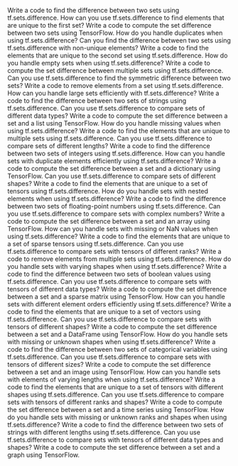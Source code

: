 Write a code to find the difference between two sets using tf.sets.difference.
How can you use tf.sets.difference to find elements that are unique to the first set?
Write a code to compute the set difference between two sets using TensorFlow.
How do you handle duplicates when using tf.sets.difference?
Can you find the difference between two sets using tf.sets.difference with non-unique elements?
Write a code to find the elements that are unique to the second set using tf.sets.difference.
How do you handle empty sets when using tf.sets.difference?
Write a code to compute the set difference between multiple sets using tf.sets.difference.
Can you use tf.sets.difference to find the symmetric difference between two sets?
Write a code to remove elements from a set using tf.sets.difference.
How can you handle large sets efficiently with tf.sets.difference?
Write a code to find the difference between two sets of strings using tf.sets.difference.
Can you use tf.sets.difference to compare sets of different data types?
Write a code to compute the set difference between a set and a list using TensorFlow.
How do you handle missing values when using tf.sets.difference?
Write a code to find the elements that are unique to multiple sets using tf.sets.difference.
Can you use tf.sets.difference to compare sets of different lengths?
Write a code to find the difference between two sets of integers using tf.sets.difference.
How can you handle sets with duplicate elements efficiently using tf.sets.difference?
Write a code to compute the set difference between a set and a dictionary using TensorFlow.
Can you use tf.sets.difference to compare sets of different shapes?
Write a code to find the elements that are unique to a set of tensors using tf.sets.difference.
How do you handle sets with nested elements when using tf.sets.difference?
Write a code to find the difference between two sets of floating-point numbers using tf.sets.difference.
Can you use tf.sets.difference to compare sets with complex numbers?
Write a code to compute the set difference between a set and an array using TensorFlow.
How can you handle sets with missing or NaN values when using tf.sets.difference?
Write a code to find the elements that are unique to a set of sparse tensors using tf.sets.difference.
Can you use tf.sets.difference to compare sets with tensors of different ranks?
Write a code to remove elements from multiple sets using tf.sets.difference.
How do you handle sets with varying shapes when using tf.sets.difference?
Write a code to find the difference between two sets of boolean values using tf.sets.difference.
Can you use tf.sets.difference to compare sets with tensors of different data types?
Write a code to compute the set difference between a set and a sparse matrix using TensorFlow.
How can you handle sets with different element orders efficiently using tf.sets.difference?
Write a code to find the elements that are unique to a set of vectors using tf.sets.difference.
Can you use tf.sets.difference to compare sets with tensors of different shapes?
Write a code to compute the set difference between a set and a DataFrame using TensorFlow.
How do you handle sets with missing or unknown shapes when using tf.sets.difference?
Write a code to find the difference between two sets of categorical variables using tf.sets.difference.
Can you use tf.sets.difference to compare sets with tensors of different sizes?
Write a code to compute the set difference between a set and an image using TensorFlow.
How can you handle sets with elements of varying lengths when using tf.sets.difference?
Write a code to find the elements that are unique to a set of tensors with different shapes using tf.sets.difference.
Can you use tf.sets.difference to compare sets with tensors of different ranks and shapes?
Write a code to compute the set difference between a set and a time series using TensorFlow.
How do you handle sets with missing or unknown ranks and shapes when using tf.sets.difference?
Write a code to find the difference between two sets of strings with different lengths using tf.sets.difference.
Can you use tf.sets.difference to compare sets with tensors of different data types and shapes?
Write a code to compute the set difference between a set and a graph using TensorFlow.